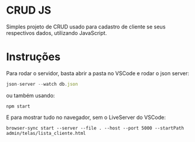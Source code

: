 # CRUD JS

Simples projeto de CRUD usado para cadastro de cliente se seus respectivos dados, utilizando JavaScript.


# Instruções

Para rodar o servidor, basta abrir a pasta no VSCode e 
rodar o json server: 
```js
json-server --watch db.json
```
ou também usando:

```
npm start
```
E para mostrar tudo no navegador, sem o LiveServer do VSCode:
```
browser-sync start --server --file . --host --port 5000 --startPath admin/telas/lista_cliente.html
```
